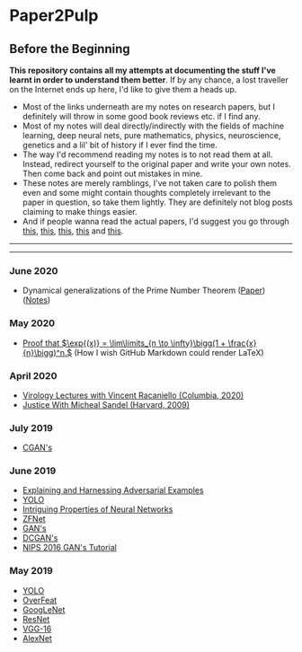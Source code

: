 # Paper2Pulp

## Before the Beginning

**This repository contains all my attempts at documenting the stuff I've learnt in order to understand them better**. If by any chance, a lost traveller on the Internet ends up here, I'd like to give them a heads up.

* Most of the links underneath are my notes on research papers, but I definitely will throw in some good book reviews etc. if I find any.
* Most of my notes will deal directly/indirectly with the fields of machine learning, deep neural nets, pure mathematics, physics, neuroscience, genetics and a lil' bit of history if I ever find the time.
* The way I'd recommend reading my notes is to not read them at all. Instead, redirect yourself to the original paper and write your own notes. Then come back and point out mistakes in mine.
* These notes are merely ramblings, I've not taken care to polish them even and some might contain thoughts completely irrelevant to the paper in question, so take them lightly. They are definitely not blog posts claiming to make things easier.
* And if people wanna read the actual papers, I'd suggest you go through [this](http://organizationsandmarkets.com/2010/08/31/how-to-read-an-academic-article/), [this](https://www.cc.gatech.edu/~akmassey/posts/2012-02-15-advice-on-reading-academic-papers.html), [this](http://violentmetaphors.com/2013/08/25/how-to-read-and-understand-a-scientific-paper-2/), [this](http://michaelrbernste.in/2014/10/21/should-i-read-papers.html) and [this](https://www.youtube.com/watch?v=8eRx5Wo3xYA).

--------------------------

--------------------------

### June 2020

* Dynamical generalizations of the Prime Number Theorem ([Paper](https://arxiv.org/pdf/2002.03498.pdf))([Notes](https://))

### May 2020

* [Proof that $\exp{(x)} = \lim\limits_{n \to \infty}\bigg(1 + \frac{x}{n}\bigg)^n.$](https://github.com/kyscg/Paper2Pulp/blob/master/notes/expProof.pdf) (How I wish GitHub Markdown could render LaTeX)

### April 2020

* [Virology Lectures with Vincent Racaniello (Columbia, 2020)](https://github.com/kyscg/Paper2Pulp/blob/master/notes/Virology%20with%20Vincent%20Racaniello.md)
* [Justice With Micheal Sandel (Harvard, 2009)](https://github.com/kyscg/Paper2Pulp/blob/master/notes/Justice%20with%20Micheal%20Sandel.md)

### July 2019

* [CGAN's](https://github.com/kyscg/Paper2Pulp/blob/master/notes/CGANs.md)
  
### June 2019

* [Explaining and Harnessing Adversarial Examples](https://github.com/kyscg/Paper2Pulp/blob/master/notes/Explaining%20and%20Harnessing%20Adversarial%20Examples.md)
* [YOLO](https://github.com/kyscg/Paper2Pulp/blob/master/notes/YOLO.md)
* [Intriguing Properties of Neural Networks](https://github.com/kyscg/Paper2Pulp/blob/master/notes/Intriguing%20Properties%20of%20Neural%20Networks.md)
* [ZFNet](https://github.com/kyscg/Paper2Pulp/blob/master/notes/ZFNet.md)
* [GAN's](https://github.com/kyscg/Paper2Pulp/blob/master/notes/Generative%20Adversarial%20Networks.md)
* [DCGAN's](https://github.com/kyscg/Paper2Pulp/blob/master/notes/DCGANs.md)
* [NIPS 2016 GAN's Tutorial](https://github.com/kyscg/Paper2Pulp/blob/master/notes/NIPS%202016%20GANs%20Tutorial.md)

### May 2019

* [YOLO](https://github.com/kyscg/Paper2Pulp/blob/master/notes/YOLO.md)
* [OverFeat](https://github.com/kyscg/Paper2Pulp/blob/master/notes/OverFeat.md)
* [GoogLeNet](https://github.com/kyscg/Paper2Pulp/blob/master/notes/GoogLeNet.md)
* [ResNet](https://github.com/kyscg/Paper2Pulp/blob/master/notes/ResNet.md)
* [VGG-16](https://github.com/kyscg/Paper2Pulp/blob/master/notes/VGG16.md)
* [AlexNet](https://github.com/kyscg/Paper2Pulp/blob/master/notes/AlexNet.md)
